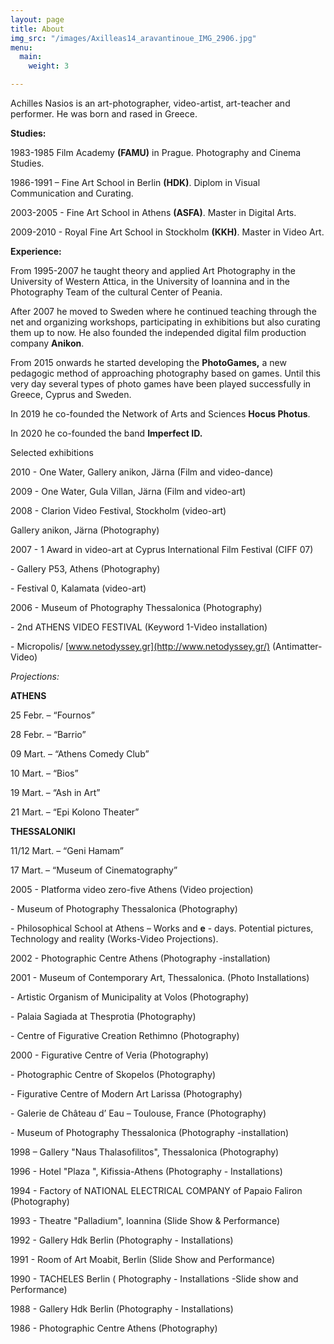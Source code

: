 ```yaml
---
layout: page
title: About
img_src: "/images/Axilleas14_aravantinoue_IMG_2906.jpg"
menu:
  main:
    weight: 3

---
```

Achilles Nasios is an art-photographer, video-artist, art-teacher and performer. He was born and rased in Greece.

**Studies:**

1983-1985 Film Academy **(FAMU)** in Prague. Photography and Cinema Studies.

1986-1991 – Fine Art School in Berlin **(HDK)**. Diplom in Visual Communication and Curating.

2003-2005 - Fine Art School in Athens **(ASFA)**. Master in Digital Arts.

2009-2010 - Royal Fine Art School in Stockholm **(KKH)**. Master in Video Art.

**Experience:**

From 1995-2007 he taught theory and applied Art Photography in the University of Western Attica, in the University of Ioannina and in the Photography Team of the cultural Center of Peania.

After 2007 he moved to Sweden where he continued teaching through the net and organizing workshops, participating in exhibitions but also curating them up to now. He also founded the independed digital film production company **Anikon**.

From 2015 onwards he started developing the **PhotoGames,** a new pedagogic method of approaching photography based on games. Until this very day several types of photo games have been played successfully in Greece, Cyprus and Sweden.

In 2019 he co-founded the Network of Arts and Sciences **Hocus Photus**.

In 2020 he co-founded the band **Imperfect ID.**

Selected exhibitions

2010 - One Water, Gallery anikon, Järna (Film and video-dance)

2009 - One Water, Gula Villan, Järna (Film and video-art)

2008 - Clarion Video Festival, Stockholm (video-art)

Gallery anikon, Järna (Photography)

2007 - 1 Award in video-art at Cyprus International Film Festival (CIFF 07)

\- Gallery P53, Athens (Photography)

\- Festival 0, Kalamata (video-art)

2006 - Museum of Photography Thessalonica (Photography)

\- 2nd ATHENS VIDEO FESTIVAL (Keyword 1-Video installation)

\- Micropolis/ [www.netodyssey.gr](http://www.netodyssey.gr/) (Antimatter- Video)

_Projections:_

**ATHENS**

25 Febr. – “Fournos”

28 Febr. – “Barrio”

09 Mart. – “Athens Comedy Club”

10 Mart. – “Bios”

19 Mart. – “Ash in Art”

21 Mart. – “Epi Kolono Theater”

**THESSALONIKI**

11/12 Mart. – “Geni Hamam”

17 Mart. – “Museum of Cinematography”

2005 - Platforma video zero-five Athens (Video projection)

\- Museum of Photography Thessalonica (Photography)

\- Philosophical School at Athens – Works and **e** - days. Potential pictures, Technology and reality (Works-Video Projections).

2002 - Photographic Centre Athens (Photography -installation)

2001 - Museum of Contemporary Art, Thessalonica. (Photo Installations)

\- Artistic Organism of Municipality at Volos (Photography)

\- Palaia Sagiada at Thesprotia (Photography)

\- Centre of Figurative Creation Rethimno (Photography)

2000 - Figurative Centre of Veria (Photography)

\- Photographic Centre of Skopelos (Photography)

\- Figurative Centre of Modern Art Larissa (Photography)

\- Galerie de Château d’ Eau – Toulouse, France (Photography)

\- Museum of Photography Thessalonica (Photography -installation)

1998 – Gallery "Naus Thalasofilitos", Thessalonica (Photography)

1996 - Hotel "Plaza ", Kifissia-Athens (Photography - Installations)

1994 - Factory of NATIONAL ELECTRICAL COMPANY of Papaio Faliron (Photography)

1993 - Theatre "Palladium", Ioannina (Slide Show & Performance)

1992 - Gallery Hdk Berlin (Photography - Installations)

1991 - Room of Art Moabit, Berlin (Slide Show and Performance)

1990 - TACHELES Berlin ( Photography - Installations -Slide show and Performance)

1988 - Gallery Hdk Berlin (Photography - Installations)

1986 - Photographic Centre Athens (Photography)